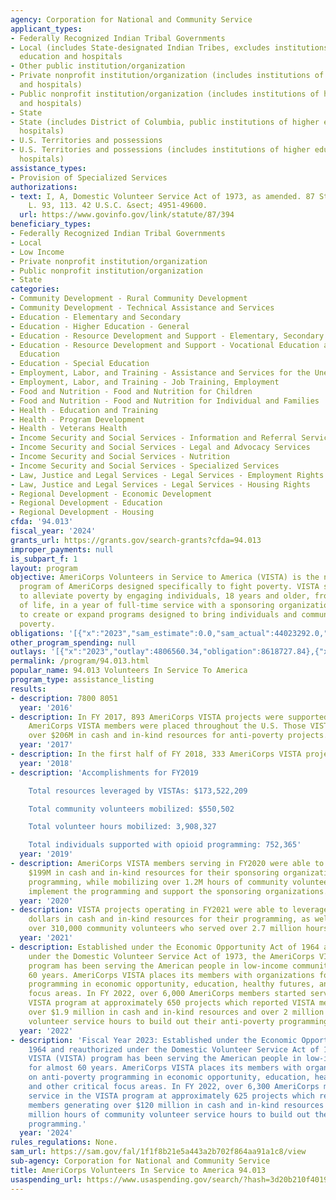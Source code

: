 ```yaml
---
agency: Corporation for National and Community Service
applicant_types:
- Federally Recognized Indian Tribal Governments
- Local (includes State-designated Indian Tribes, excludes institutions of higher
  education and hospitals
- Other public institution/organization
- Private nonprofit institution/organization (includes institutions of higher education
  and hospitals)
- Public nonprofit institution/organization (includes institutions of higher education
  and hospitals)
- State
- State (includes District of Columbia, public institutions of higher education and
  hospitals)
- U.S. Territories and possessions
- U.S. Territories and possessions (includes institutions of higher education and
  hospitals)
assistance_types:
- Provision of Specialized Services
authorizations:
- text: I, A, Domestic Volunteer Service Act of 1973, as amended. 87 Stat. 394. Pub.
    L. 93, 113. 42 U.S.C. &sect; 4951-49600.
  url: https://www.govinfo.gov/link/statute/87/394
beneficiary_types:
- Federally Recognized Indian Tribal Governments
- Local
- Low Income
- Private nonprofit institution/organization
- Public nonprofit institution/organization
- State
categories:
- Community Development - Rural Community Development
- Community Development - Technical Assistance and Services
- Education - Elementary and Secondary
- Education - Higher Education - General
- Education - Resource Development and Support - Elementary, Secondary Education
- Education - Resource Development and Support - Vocational Education and Handicapped
  Education
- Education - Special Education
- Employment, Labor, and Training - Assistance and Services for the Unemployed
- Employment, Labor, and Training - Job Training, Employment
- Food and Nutrition - Food and Nutrition for Children
- Food and Nutrition - Food and Nutrition for Individual and Families
- Health - Education and Training
- Health - Program Development
- Health - Veterans Health
- Income Security and Social Services - Information and Referral Services
- Income Security and Social Services - Legal and Advocacy Services
- Income Security and Social Services - Nutrition
- Income Security and Social Services - Specialized Services
- Law, Justice and Legal Services - Legal Services - Employment Rights
- Law, Justice and Legal Services - Legal Services - Housing Rights
- Regional Development - Economic Development
- Regional Development - Education
- Regional Development - Housing
cfda: '94.013'
fiscal_year: '2024'
grants_url: https://grants.gov/search-grants?cfda=94.013
improper_payments: null
is_subpart_f: 1
layout: program
objective: AmeriCorps Volunteers in Service to America (VISTA) is the national service
  program of AmeriCorps designed specifically to fight poverty. VISTA supports efforts
  to alleviate poverty by engaging individuals, 18 years and older, from all walks
  of life, in a year of full-time service with a sponsoring organization (sponsor)
  to create or expand programs designed to bring individuals and communities out of
  poverty.
obligations: '[{"x":"2023","sam_estimate":0.0,"sam_actual":44023292.0,"usa_spending_actual":42362550.38},{"x":"2024","sam_estimate":0.0,"sam_actual":13275048.0,"usa_spending_actual":13242617.02},{"x":"2025","sam_estimate":0.0,"sam_actual":13275048.0,"usa_spending_actual":1617593.78}]'
other_program_spending: null
outlays: '[{"x":"2023","outlay":4806560.34,"obligation":8618727.84},{"x":"2024","outlay":809852.2,"obligation":1611120.0},{"x":"2025","outlay":13117.42,"obligation":50000.0}]'
permalink: /program/94.013.html
popular_name: 94.013 Volunteers In Service To America
program_type: assistance_listing
results:
- description: 7800 8051
  year: '2016'
- description: In FY 2017, 893 AmeriCorps VISTA projects were supported and over 8400
    AmeriCorps VISTA members were placed throughout the U.S. Those VISTAs generated
    over $206M in cash and in-kind resources for anti-poverty projects.
  year: '2017'
- description: In the first half of FY 2018, 333 AmeriCorps VISTA projects were awarded.
  year: '2018'
- description: 'Accomplishments for FY2019

    Total resources leveraged by VISTAs: $173,522,209

    Total community volunteers mobilized: $550,502

    Total volunteer hours mobilized: 3,908,327

    Total individuals supported with opioid programming: 752,365'
  year: '2019'
- description: AmeriCorps VISTA members serving in FY2020 were able to generate over
    $199M in cash and in-kind resources for their sponsoring organization’s anti-poverty
    programming, while mobilizing over 1.2M hours of community volunteer service to
    implement the programming and support the sponsoring organizations.
  year: '2020'
- description: VISTA projects operating in FY2021 were able to leverage over $199,000,000
    dollars in cash and in-kind resources for their programming, as well as recruit
    over 310,000 community volunteers who served over 2.7 million hours.
  year: '2021'
- description: Established under the Economic Opportunity Act of 1964 and reauthorized
    under the Domestic Volunteer Service Act of 1973, the AmeriCorps VISTA (VISTA)
    program has been serving the American people in low-income communities for almost
    60 years. AmeriCorps VISTA places its members with organizations focused on anti-poverty
    programming in economic opportunity, education, healthy futures, and other critical
    focus areas. In FY 2022, over 6,000 AmeriCorps members started service in the
    VISTA program at approximately 650 projects which reported VISTA members generating
    over $1.9 million in cash and in-kind resources and over 2 million hours of community
    volunteer service hours to build out their anti-poverty programming.
  year: '2022'
- description: 'Fiscal Year 2023: Established under the Economic Opportunity Act of
    1964 and reauthorized under the Domestic Volunteer Service Act of 1973, the AmeriCorps
    VISTA (VISTA) program has been serving the American people in low-income communities
    for almost 60 years. AmeriCorps VISTA places its members with organizations focused
    on anti-poverty programming in economic opportunity, education, healthy futures,
    and other critical focus areas. In FY 2022, over 6,300 AmeriCorps members started
    service in the VISTA program at approximately 625 projects which reported VISTA
    members generating over $120 million in cash and in-kind resources and over 2.2
    million hours of community volunteer service hours to build out their anti-poverty
    programming.'
  year: '2024'
rules_regulations: None.
sam_url: https://sam.gov/fal/1f1f8b21e5a443a2b702f864aa91a1c8/view
sub-agency: Corporation for National and Community Service
title: AmeriCorps Volunteers In Service to America 94.013
usaspending_url: https://www.usaspending.gov/search/?hash=3d20b210f40195728b624b6a5ef826ec
---
```

